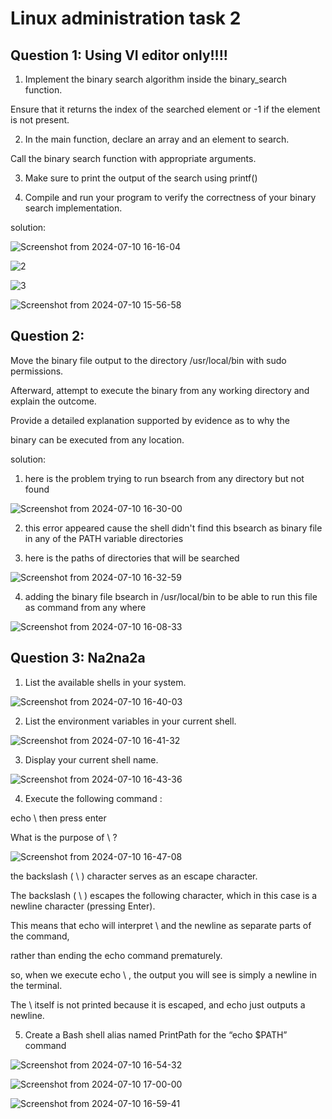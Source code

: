 # Linux administration task 2

## Question 1: Using VI editor only!!!! 

1. Implement the binary search algorithm inside the binary_search function.

Ensure that it returns the index of the searched element or -1 if the element is not present.

2. In the main function, declare an array and an element to search.

Call the binary search function with appropriate arguments.

3. Make sure to print the output of the search using printf()

4. Compile and run your program to verify the correctness of your binary search implementation.


solution: 

![Screenshot from 2024-07-10 16-16-04](https://github.com/Farouk157/Android-Automotive/assets/96669463/c484f4d3-2b9e-4be0-a763-b4a0a1b4536b)


![2](https://github.com/Farouk157/Android-Automotive/assets/96669463/332566f7-5245-4aea-9321-db1869062ff1)

![3](https://github.com/Farouk157/Android-Automotive/assets/96669463/e67cf9e4-209c-458f-9782-7c1da9843309)

![Screenshot from 2024-07-10 15-56-58](https://github.com/Farouk157/Android-Automotive/assets/96669463/144acf1a-3626-4192-ae20-b611b21bc70a)



## Question 2: 

Move the binary file output to the directory /usr/local/bin with sudo permissions.

Afterward, attempt to execute the binary from any working directory and explain the outcome.

Provide a detailed explanation supported by evidence as to why the

binary can be executed from any location.


solution: 

1. here is the problem trying to run bsearch from any directory but not found 


![Screenshot from 2024-07-10 16-30-00](https://github.com/Farouk157/Android-Automotive/assets/96669463/fdc024ff-aa88-492c-870f-baa49ee8eb92)

2. this error appeared cause the shell didn't find this bsearch as binary file in any of the PATH variable directories

3. here is the paths of directories that will be searched 

![Screenshot from 2024-07-10 16-32-59](https://github.com/Farouk157/Android-Automotive/assets/96669463/5eebdb23-0c13-4bbb-8f27-4abd22916d8b)

4. adding the binary file bsearch in /usr/local/bin to be able to run this file as command from any where


![Screenshot from 2024-07-10 16-08-33](https://github.com/Farouk157/Android-Automotive/assets/96669463/be11cdc5-e16f-4449-8ec7-ce0e80c22995)



## Question 3: Na2na2a 

1. List the available shells in your system.

![Screenshot from 2024-07-10 16-40-03](https://github.com/Farouk157/Android-Automotive/assets/96669463/5c18181e-5d58-4385-be9b-a1c7079fac40)


2. List the environment variables in your current shell.

![Screenshot from 2024-07-10 16-41-32](https://github.com/Farouk157/Android-Automotive/assets/96669463/8cc47095-15e5-49bf-94fa-71e6c04ade31)


3. Display your current shell name.

![Screenshot from 2024-07-10 16-43-36](https://github.com/Farouk157/Android-Automotive/assets/96669463/332d6411-092c-4d64-aea4-fba204e89935)


4. Execute the following command :

echo \ then press enter

What is the purpose of \ ?

![Screenshot from 2024-07-10 16-47-08](https://github.com/Farouk157/Android-Automotive/assets/96669463/125c2cdd-cda1-4463-b172-dc088103d9e4)

the backslash ( \ ) character serves as an escape character.

The backslash ( \ ) escapes the following character, which in this case is a newline character (pressing Enter).

This means that echo will interpret \ and the newline as separate parts of the command, 

rather than ending the echo command prematurely.

so, when we execute echo \ , the output you will see is simply a newline in the terminal.

The \ itself is not printed because it is escaped, and echo just outputs a newline.


5. Create a Bash shell alias named PrintPath for the “echo $PATH” command

 
![Screenshot from 2024-07-10 16-54-32](https://github.com/Farouk157/Android-Automotive/assets/96669463/74fdf2a6-ea42-46c1-b44b-72bcfde51a28)

![Screenshot from 2024-07-10 17-00-00](https://github.com/Farouk157/Android-Automotive/assets/96669463/2b2e419e-6227-4829-97ff-1705f03c4f93)

![Screenshot from 2024-07-10 16-59-41](https://github.com/Farouk157/Android-Automotive/assets/96669463/f721f66b-8d3d-4523-afde-29215557b95a)


